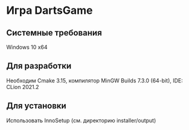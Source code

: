 # Игра DartsGame
## Системные требования  
Windows 10 x64  

## Для разработки  
Необходим Cmake 3.15, компилятор MinGW Builds 7.3.0 (64-bit), IDE: CLion 2021.2

## Для установки  
Использовать InnoSetup (см. директорию installer/output)

